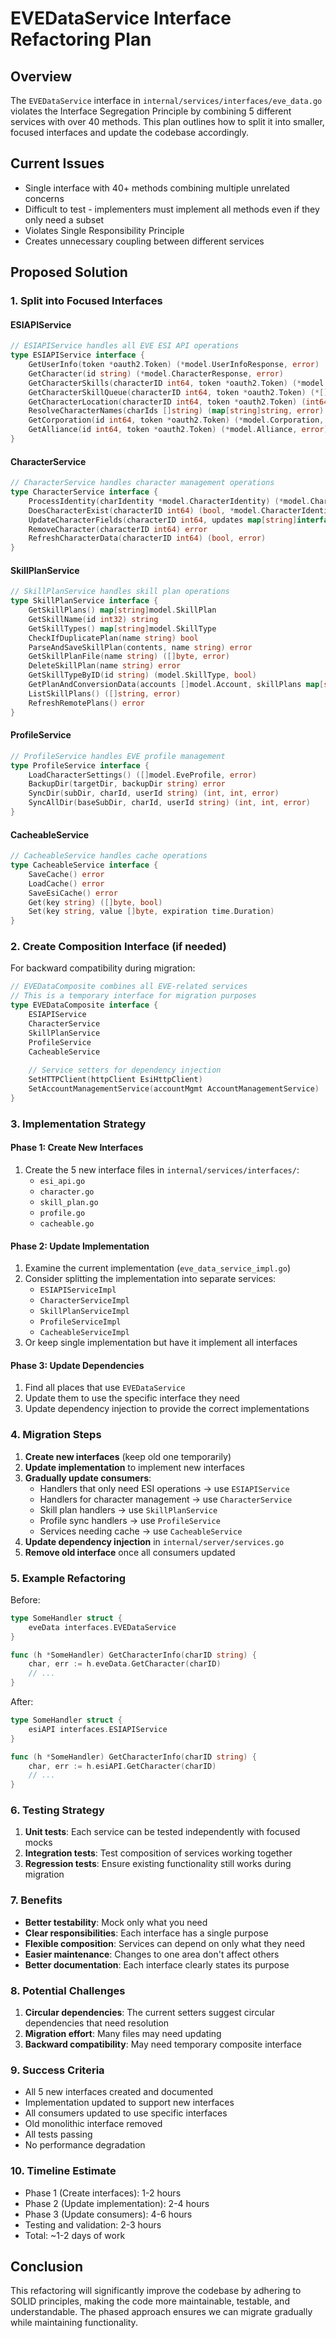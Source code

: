 # EVEDataService Interface Refactoring Plan

## Overview
The `EVEDataService` interface in `internal/services/interfaces/eve_data.go` violates the Interface Segregation Principle by combining 5 different services with over 40 methods. This plan outlines how to split it into smaller, focused interfaces and update the codebase accordingly.

## Current Issues
- Single interface with 40+ methods combining multiple unrelated concerns
- Difficult to test - implementers must implement all methods even if they only need a subset
- Violates Single Responsibility Principle
- Creates unnecessary coupling between different services

## Proposed Solution

### 1. Split into Focused Interfaces

#### ESIAPIService
```go
// ESIAPIService handles all EVE ESI API operations
type ESIAPIService interface {
    GetUserInfo(token *oauth2.Token) (*model.UserInfoResponse, error)
    GetCharacter(id string) (*model.CharacterResponse, error)
    GetCharacterSkills(characterID int64, token *oauth2.Token) (*model.CharacterSkillsResponse, error)
    GetCharacterSkillQueue(characterID int64, token *oauth2.Token) (*[]model.SkillQueue, error)
    GetCharacterLocation(characterID int64, token *oauth2.Token) (int64, error)
    ResolveCharacterNames(charIds []string) (map[string]string, error)
    GetCorporation(id int64, token *oauth2.Token) (*model.Corporation, error)
    GetAlliance(id int64, token *oauth2.Token) (*model.Alliance, error)
}
```

#### CharacterService
```go
// CharacterService handles character management operations
type CharacterService interface {
    ProcessIdentity(charIdentity *model.CharacterIdentity) (*model.CharacterIdentity, error)
    DoesCharacterExist(characterID int64) (bool, *model.CharacterIdentity, error)
    UpdateCharacterFields(characterID int64, updates map[string]interface{}) error
    RemoveCharacter(characterID int64) error
    RefreshCharacterData(characterID int64) (bool, error)
}
```

#### SkillPlanService
```go
// SkillPlanService handles skill plan operations
type SkillPlanService interface {
    GetSkillPlans() map[string]model.SkillPlan
    GetSkillName(id int32) string
    GetSkillTypes() map[string]model.SkillType
    CheckIfDuplicatePlan(name string) bool
    ParseAndSaveSkillPlan(contents, name string) error
    GetSkillPlanFile(name string) ([]byte, error)
    DeleteSkillPlan(name string) error
    GetSkillTypeByID(id string) (model.SkillType, bool)
    GetPlanAndConversionData(accounts []model.Account, skillPlans map[string]model.SkillPlan, skillTypes map[string]model.SkillType) (map[string]model.SkillPlanWithStatus, map[string]string)
    ListSkillPlans() ([]string, error)
    RefreshRemotePlans() error
}
```

#### ProfileService
```go
// ProfileService handles EVE profile management
type ProfileService interface {
    LoadCharacterSettings() ([]model.EveProfile, error)
    BackupDir(targetDir, backupDir string) error
    SyncDir(subDir, charId, userId string) (int, int, error)
    SyncAllDir(baseSubDir, charId, userId string) (int, int, error)
}
```

#### CacheableService
```go
// CacheableService handles cache operations
type CacheableService interface {
    SaveCache() error
    LoadCache() error
    SaveEsiCache() error
    Get(key string) ([]byte, bool)
    Set(key string, value []byte, expiration time.Duration)
}
```

### 2. Create Composition Interface (if needed)
For backward compatibility during migration:
```go
// EVEDataComposite combines all EVE-related services
// This is a temporary interface for migration purposes
type EVEDataComposite interface {
    ESIAPIService
    CharacterService
    SkillPlanService
    ProfileService
    CacheableService
    
    // Service setters for dependency injection
    SetHTTPClient(httpClient EsiHttpClient)
    SetAccountManagementService(accountMgmt AccountManagementService)
}
```

### 3. Implementation Strategy

#### Phase 1: Create New Interfaces
1. Create the 5 new interface files in `internal/services/interfaces/`:
   - `esi_api.go`
   - `character.go`
   - `skill_plan.go`
   - `profile.go`
   - `cacheable.go`

#### Phase 2: Update Implementation
1. Examine the current implementation (`eve_data_service_impl.go`)
2. Consider splitting the implementation into separate services:
   - `ESIAPIServiceImpl`
   - `CharacterServiceImpl`
   - `SkillPlanServiceImpl`
   - `ProfileServiceImpl`
   - `CacheableServiceImpl`
3. Or keep single implementation but have it implement all interfaces

#### Phase 3: Update Dependencies
1. Find all places that use `EVEDataService`
2. Update them to use the specific interface they need
3. Update dependency injection to provide the correct implementations

### 4. Migration Steps

1. **Create new interfaces** (keep old one temporarily)
2. **Update implementation** to implement new interfaces
3. **Gradually update consumers**:
   - Handlers that only need ESI operations → use `ESIAPIService`
   - Handlers for character management → use `CharacterService`
   - Skill plan handlers → use `SkillPlanService`
   - Profile sync handlers → use `ProfileService`
   - Services needing cache → use `CacheableService`
4. **Update dependency injection** in `internal/server/services.go`
5. **Remove old interface** once all consumers updated

### 5. Example Refactoring

Before:
```go
type SomeHandler struct {
    eveData interfaces.EVEDataService
}

func (h *SomeHandler) GetCharacterInfo(charID string) {
    char, err := h.eveData.GetCharacter(charID)
    // ...
}
```

After:
```go
type SomeHandler struct {
    esiAPI interfaces.ESIAPIService
}

func (h *SomeHandler) GetCharacterInfo(charID string) {
    char, err := h.esiAPI.GetCharacter(charID)
    // ...
}
```

### 6. Testing Strategy

1. **Unit tests**: Each service can be tested independently with focused mocks
2. **Integration tests**: Test composition of services working together
3. **Regression tests**: Ensure existing functionality still works during migration

### 7. Benefits

- **Better testability**: Mock only what you need
- **Clear responsibilities**: Each interface has a single purpose
- **Flexible composition**: Services can depend on only what they need
- **Easier maintenance**: Changes to one area don't affect others
- **Better documentation**: Each interface clearly states its purpose

### 8. Potential Challenges

1. **Circular dependencies**: The current setters suggest circular dependencies that need resolution
2. **Migration effort**: Many files may need updating
3. **Backward compatibility**: May need temporary composite interface

### 9. Success Criteria

- All 5 new interfaces created and documented
- Implementation updated to support new interfaces
- All consumers updated to use specific interfaces
- Old monolithic interface removed
- All tests passing
- No performance degradation

### 10. Timeline Estimate

- Phase 1 (Create interfaces): 1-2 hours
- Phase 2 (Update implementation): 2-4 hours
- Phase 3 (Update consumers): 4-6 hours
- Testing and validation: 2-3 hours
- Total: ~1-2 days of work

## Conclusion

This refactoring will significantly improve the codebase by adhering to SOLID principles, making the code more maintainable, testable, and understandable. The phased approach ensures we can migrate gradually while maintaining functionality.